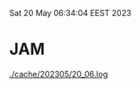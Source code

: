 Sat 20 May 06:34:04 EEST 2023
# JAM
<a href='./cache/202305/20_06.log'>./cache/202305/20_06.log</a>
